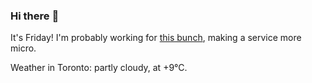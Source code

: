 ### Hi there :wave:

It's Friday! I'm probably working for [this bunch](https://github.com/kohofinancial), making a service more micro.

Weather in Toronto: partly cloudy, at +9°C.

